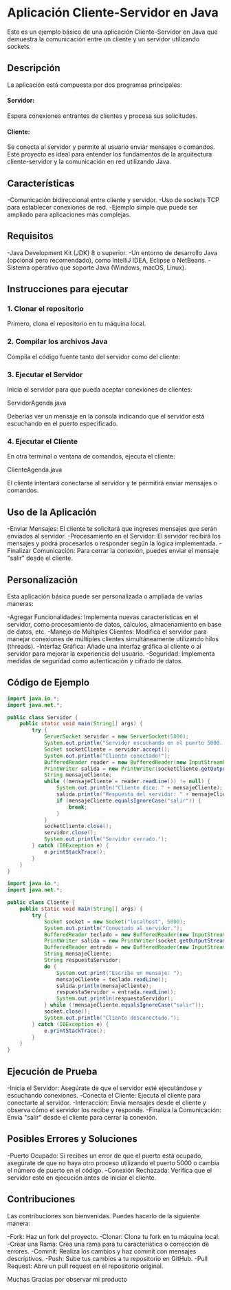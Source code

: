 
# Aplicación Cliente-Servidor en Java
Este es un ejemplo básico de una aplicación Cliente-Servidor en Java que demuestra la comunicación entre un cliente y un servidor utilizando sockets.

## Descripción
La aplicación está compuesta por dos programas principales:

#### Servidor:
Espera conexiones entrantes de clientes y procesa sus solicitudes.

#### Cliente: 
Se conecta al servidor y permite al usuario enviar mensajes o comandos.
Este proyecto es ideal para entender los fundamentos de la arquitectura cliente-servidor y la comunicación en red utilizando Java.

## Características
-Comunicación bidireccional entre cliente y servidor.
-Uso de sockets TCP para establecer conexiones de red.
-Ejemplo simple que puede ser ampliado para aplicaciones más complejas.

## Requisitos
-Java Development Kit (JDK) 8 o superior.
-Un entorno de desarrollo Java (opcional pero recomendado), como IntelliJ IDEA, Eclipse o NetBeans.
-Sistema operativo que soporte Java (Windows, macOS, Linux).

## Instrucciones para ejecutar

### 1. Clonar el repositorio
Primero, clona el repositorio en tu máquina local.

### 2. Compilar los archivos Java
Compila el código fuente tanto del servidor como del cliente:

### 3. Ejecutar el Servidor
Inicia el servidor para que pueda aceptar conexiones de clientes:

ServidorAgenda.java

Deberías ver un mensaje en la consola indicando que el servidor está escuchando en el puerto especificado.

### 4. Ejecutar el Cliente
En otra terminal o ventana de comandos, ejecuta el cliente:

ClienteAgenda.java

El cliente intentará conectarse al servidor y te permitirá enviar mensajes o comandos.

## Uso de la Aplicación
-Enviar Mensajes: El cliente te solicitará que ingreses mensajes que serán enviados al servidor.
-Procesamiento en el Servidor: El servidor recibirá los mensajes y podrá procesarlos o responder según la lógica implementada.
-Finalizar Comunicación: Para cerrar la conexión, puedes enviar el mensaje "salir" desde el cliente.

## Personalización
Esta aplicación básica puede ser personalizada o ampliada de varias maneras:

-Agregar Funcionalidades: Implementa nuevas características en el servidor, como procesamiento de datos, cálculos, almacenamiento en base de datos, etc.
-Manejo de Múltiples Clientes: Modifica el servidor para manejar conexiones de múltiples clientes simultáneamente utilizando hilos (threads).
-Interfaz Gráfica: Añade una interfaz gráfica al cliente o al servidor para mejorar la experiencia del usuario.
-Seguridad: Implementa medidas de seguridad como autenticación y cifrado de datos.

## Código de Ejemplo

```Java
import java.io.*;
import java.net.*;

public class Servidor {
    public static void main(String[] args) {
        try {
            ServerSocket servidor = new ServerSocket(5000);
            System.out.println("Servidor escuchando en el puerto 5000...");
            Socket socketCliente = servidor.accept();
            System.out.println("Cliente conectado!");
            BufferedReader reader = new BufferedReader(new InputStreamReader(socketCliente.getInputStream()));
            PrintWriter salida = new PrintWriter(socketCliente.getOutputStream(), true);
            String mensajeCliente;
            while ((mensajeCliente = reader.readLine()) != null) {
                System.out.println("Cliente dice: " + mensajeCliente);
                salida.println("Respuesta del servidor: " + mensajeCliente);
                if (mensajeCliente.equalsIgnoreCase("salir")) {
                    break;
                }
            }
            socketCliente.close();
            servidor.close();
            System.out.println("Servidor cerrado.");
        } catch (IOException e) {
            e.printStackTrace();
        }
    }
}
```
```java
import java.io.*;
import java.net.*;

public class Cliente {
    public static void main(String[] args) {
        try {
            Socket socket = new Socket("localhost", 5000);
            System.out.println("Conectado al servidor.");
            BufferedReader teclado = new BufferedReader(new InputStreamReader(System.in));
            PrintWriter salida = new PrintWriter(socket.getOutputStream(), true);
            BufferedReader entrada = new BufferedReader(new InputStreamReader(socket.getInputStream()));
            String mensajeCliente;
            String respuestaServidor;
            do {
                System.out.print("Escribe un mensaje: ");
                mensajeCliente = teclado.readLine();
                salida.println(mensajeCliente);
                respuestaServidor = entrada.readLine();
                System.out.println(respuestaServidor);
            } while (!mensajeCliente.equalsIgnoreCase("salir"));
            socket.close();
            System.out.println("Cliente desconectado.");
        } catch (IOException e) {
            e.printStackTrace();
        }
    }
} 
```

## Ejecución de Prueba
-Inicia el Servidor: Asegúrate de que el servidor esté ejecutándose y escuchando conexiones.
-Conecta el Cliente: Ejecuta el cliente para conectarte al servidor.
-Interacción: Envía mensajes desde el cliente y observa cómo el servidor los recibe y responde.
-Finaliza la Comunicación: Envía "salir" desde el cliente para cerrar la conexión.

## Posibles Errores y Soluciones
-Puerto Ocupado: Si recibes un error de que el puerto está ocupado, asegúrate de que no haya otro proceso utilizando el puerto 5000 o cambia el número de puerto en el código.
-Conexión Rechazada: Verifica que el servidor esté en ejecución antes de iniciar el cliente.

## Contribuciones

Las contribuciones son bienvenidas. Puedes hacerlo de la siguiente manera:

-Fork: Haz un fork del proyecto.
-Clonar: Clona tu fork en tu máquina local.
-Crear una Rama: Crea una rama para tu característica o corrección de errores.
-Commit: Realiza los cambios y haz commit con mensajes descriptivos.
-Push: Sube tus cambios a tu repositorio en GitHub.
-Pull Request: Abre un pull request en el repositorio original.

Muchas Gracias por observar mi producto

